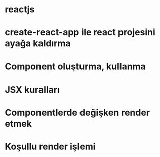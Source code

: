 # reactjs
# create-react-app ile react projesini ayağa kaldırma
# Component oluşturma, kullanma
# JSX kuralları
# Componentlerde değişken render etmek
# Koşullu render işlemi